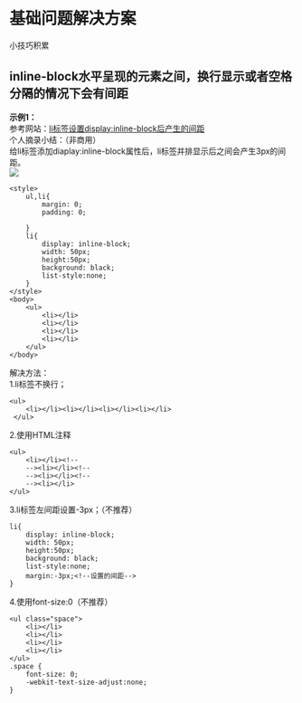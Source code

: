 # 基础问题解决方案
小技巧积累
## inline-block水平呈现的元素之间，换行显示或者空格分隔的情况下会有间距
**示例1：**<br>
参考网站：[li标签设置display:inline-block后产生的间距](https://www.cnblogs.com/qingjing/p/6579730.html)<br>
个人摘录小结：（非商用）<br>
给li标签添加diaplay:inline-block属性后，li标签并排显示后之间会产生3px的间距。<br>
![](https://images2015.cnblogs.com/blog/1122681/201703/1122681-20170319110439276-1122505397.png)
```
<style>
    ul,li{
        margin: 0;
        padding: 0;

    }
    li{
        display: inline-block;
        width: 50px;
        height:50px;
        background: black;
        list-style:none;
    }
</style>
<body>
    <ul>
        <li></li>
        <li></li>
        <li></li>
        <li></li>
    </ul>
</body>
```
解决方法：<br>
1.li标签不换行；
```
<ul>
    <li></li><li></li><li></li><li></li>
 </ul>
```
2.使用HTML注释
```
<ul>
    <li></li><!--
    --><li></li><!--
    --><li></li><!--
    --><li></li>
</ul>
```
3.li标签左间距设置-3px；（不推荐）<br>
```
li{
    display: inline-block;
    width: 50px;
    height:50px;
    background: black;
    list-style:none;
    margin:-3px;<!--设置的间距-->
}

```
4.使用font-size:0（不推荐）<br>
```
<ul class="space">
    <li></li>
    <li></li>
    <li></li>
    <li></li>
</ul>
.space {
    font-size: 0;
    -webkit-text-size-adjust:none;
}
```

